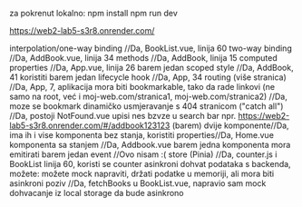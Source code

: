 za pokrenut lokalno:
npm install
npm run dev

https://web2-lab5-s3r8.onrender.com/

interpolation/one-way binding //Da, BookList.vue, linija 60
two-way binding //Da, AddBook.vue, linija 34
methods //Da, AddBook, linija 15
computed properties //Da, App.vue, linija 26
barem jedan scoped style //Da, AddBook, 41
koristiti barem jedan lifecycle hook //Da, App, 34
routing (više stranica) //Da, App, 7, 
aplikacija mora biti bookmarkable, tako da rade linkovi (ne samo na root, već i moj-web.com/stranica1, moj-web.com/stranica2) //Da, moze se bookmark
dinamičko usmjeravanje s 404 stranicom ("catch all") //Da, postoji NotFound.vue upisi nes bzvze u search bar npr. https://web2-lab5-s3r8.onrender.com/#/addbook123123
(barem) dvije komponente//Da, ima ih i vise
komponenta bez stanja, koristiti properties//Da, Home.vue
komponenta sa stanjem //Da, Addbook.vue
barem jedna komponenta mora emitirati barem jedan event //Ovo nisam :(
store (Pinia) //Da, counter.js i BookList linija 60, koristi se counter
asinkroni dohvat podataka s backenda, možete:
možete mock napraviti, držati podatke u memoriji, ali mora biti asinkroni poziv //Da, fetchBooks u BookList.vue, napravio sam mock dohvacanje iz local storage da bude asinkrono




